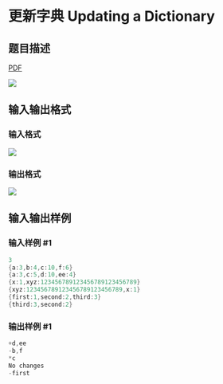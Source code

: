 # 更新字典 Updating a Dictionary

## 题目描述

[problemUrl]: https://uva.onlinejudge.org/index.php?option=com_onlinejudge&Itemid=8&category=441&page=show_problem&problem=3948

[PDF](https://uva.onlinejudge.org/external/125/p12504.pdf)

![](https://cdn.luogu.com.cn/upload/vjudge_pic/UVA12504/01da5ff7a4af1df572da6e60ea8c05d87084cc08.png)

## 输入输出格式

### 输入格式

![](https://cdn.luogu.com.cn/upload/vjudge_pic/UVA12504/ce63a2d26f89f1511b97cf2986721ce13c3ae3e1.png)

### 输出格式

![](https://cdn.luogu.com.cn/upload/vjudge_pic/UVA12504/9c54f704273422143278b9e17ab4670841799d1e.png)

## 输入输出样例

### 输入样例 #1

```cpp
3
{a:3,b:4,c:10,f:6}
{a:3,c:5,d:10,ee:4}
{x:1,xyz:123456789123456789123456789}
{xyz:123456789123456789123456789,x:1}
{first:1,second:2,third:3}
{third:3,second:2}
```


### 输出样例 #1

```cpp
+d,ee
-b,f
*c
No changes
-first
```


